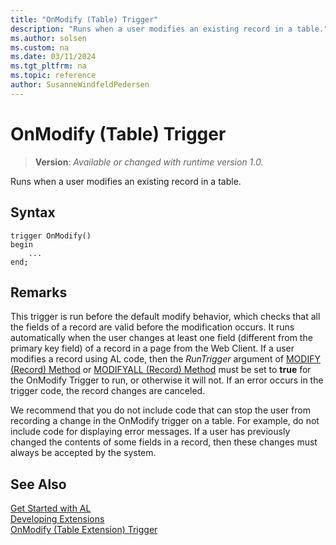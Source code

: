 ```yaml
---
title: "OnModify (Table) Trigger"
description: "Runs when a user modifies an existing record in a table."
ms.author: solsen
ms.custom: na
ms.date: 03/11/2024
ms.tgt_pltfrm: na
ms.topic: reference
author: SusanneWindfeldPedersen
---
```

[//]: # (START>DO_NOT_EDIT)
[//]: # (IMPORTANT:Do not edit any of the content between here and the END>DO_NOT_EDIT.)
[//]: # (Any modifications should be made in the .xml files in the ModernDev repo.)

# OnModify (Table) Trigger
> **Version**: _Available or changed with runtime version 1.0._

Runs when a user modifies an existing record in a table.


## Syntax
```AL
trigger OnModify()
begin
    ...
end;
```



[//]: # (IMPORTANT: END>DO_NOT_EDIT)

## Remarks  
 This trigger is run before the default modify behavior, which checks that all the fields of a record are valid before the modification occurs. It runs automatically when the user changes at least one field (different from the primary key field) of a record in a page from the Web Client. If a user modifies a record using AL code, then the *RunTrigger* argument of [MODIFY (Record) Method](../../methods-auto/record/record-modify-method.md) or [MODIFYALL (Record) Method](../../methods-auto/record/record-modifyall-method.md) must be set to **true** for the OnModify Trigger to run, or otherwise it will not. If an error occurs in the trigger code, the record changes are canceled.  
  
 We recommend that you do not include code that can stop the user from recording a change in the OnModify trigger on a table. For example, do not include code for displaying error messages. If a user has previously changed the contents of some fields in a record, then these changes must always be accepted by the system.  

## See Also  
[Get Started with AL](../../devenv-get-started.md)  
[Developing Extensions](../../devenv-dev-overview.md)  
[OnModify (Table Extension) Trigger](../tableextension/devenv-onmodify-tableextension-trigger.md)
